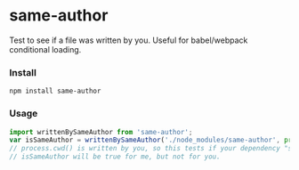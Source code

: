 # same-author

Test to see if a file was written by you. Useful for babel/webpack conditional loading.

### Install

```npm install same-author```

### Usage

```js
import writtenBySameAuthor from 'same-author';
var isSameAuthor = writtenBySameAuthor('./node_modules/same-author', process.cwd());
// process.cwd() is written by you, so this tests if your dependency "same-author" was also written by you.
// isSameAuthor will be true for me, but not for you.
```
